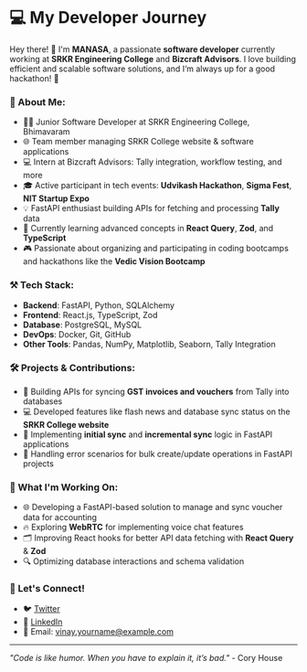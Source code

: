 # 💻 My Developer Journey

Hey there! 👋 I'm **MANASA**, a passionate **software developer** currently working at **SRKR Engineering College** and **Bizcraft Advisors**. I love building efficient and scalable software solutions, and I’m always up for a good hackathon! 🚀

### 🌟 About Me:
- 🧑‍💻 Junior Software Developer at SRKR Engineering College, Bhimavaram
- 🌐 Team member managing SRKR College website & software applications
- 💻 Intern at Bizcraft Advisors: Tally integration, workflow testing, and more
- 🎓 Active participant in tech events: **Udvikash Hackathon**, **Sigma Fest**, **NIT Startup Expo**
- 💡 FastAPI enthusiast building APIs for fetching and processing **Tally** data
- 🌱 Currently learning advanced concepts in **React Query**, **Zod**, and **TypeScript**
- 🎮 Passionate about organizing and participating in coding bootcamps and hackathons like the **Vedic Vision Bootcamp**

### ⚒️ Tech Stack:
- **Backend**: FastAPI, Python, SQLAlchemy
- **Frontend**: React.js, TypeScript, Zod
- **Database**: PostgreSQL, MySQL
- **DevOps**: Docker, Git, GitHub
- **Other Tools**: Pandas, NumPy, Matplotlib, Seaborn, Tally Integration

### 🛠️ Projects & Contributions:
- 🚀 Building APIs for syncing **GST invoices and vouchers** from Tally into databases
- 💻 Developed features like flash news and database sync status on the **SRKR College website**
- 🔄 Implementing **initial sync** and **incremental sync** logic in FastAPI applications
- 🔧 Handling error scenarios for bulk create/update operations in FastAPI projects

### 🎯 What I'm Working On:
- 🌐 Developing a FastAPI-based solution to manage and sync voucher data for accounting
- 🔥 Exploring **WebRTC** for implementing voice chat features
- 🗂️ Improving React hooks for better API data fetching with **React Query** & **Zod**
- 🔍 Optimizing database interactions and schema validation

### 🎤 Let's Connect!
- 🐦 [Twitter](https://twitter.com/your-profile) 
- 💼 [LinkedIn](https://linkedin.com/in/your-profile)
- 📧 Email: vinay.yourname@example.com

---

_"Code is like humor. When you have to explain it, it’s bad."_ - Cory House
